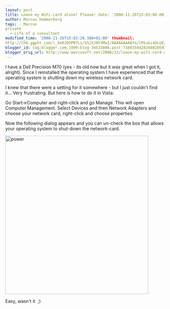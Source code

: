```yaml
---
layout: post
title: Leave my WiFi-card alone! Please! date: '2008-11-26T15:03:00.001+01:00'
author: Marcus Hammarberg
tags: - Marcus
private
  - Life of a consultant
modified_time: '2008-11-26T15:03:20.380+01:00' thumbnail:
http://lh6.ggpht.com/\_kkDJOSPNTLs/SS1XJ0tVMwI/AAAAAAAAAYo/lM1uki4OLUE/s72-c/power_thumb%5B7%5D.jpg?imgmax=800
blogger_id: tag:blogger.com,1999:blog-36533086.post-7160354428266020593
blogger_orig_url: http://www.marcusoft.net/2008/11/leave-my-wifi-card-alone-please.html
---
```



I have a Dell Precision M70 (yes - its old now but it was great when I
got it, alright). Since I reinstalled the operating system I have
experienced that the operating system is shutting down my wireless
network card.

I knew that there were a setting for it somewhere - but I just couldn't
find it... Very frustrating. But here is how to do it in Vista:

Go Start-\>Computer and right-click and go Manage. This will open
Computer Management. Select Devices and then Network Adapters and choose
your network card, right-click and choose properties.

Now the following dialog appears and you can un-check the box that
allows your operating system to shut-down the network-card.

[<img
src="http://lh6.ggpht.com/_kkDJOSPNTLs/SS1XJ0tVMwI/AAAAAAAAAYo/lM1uki4OLUE/power_thumb%5B7%5D.jpg?imgmax=800"
style="border-right: 0px; border-top: 0px; border-left: 0px; border-bottom: 0px"
data-border="0" width="452" height="500" alt="power" />](http://lh5.ggpht.com/_kkDJOSPNTLs/SS1XI-lUQbI/AAAAAAAAAYk/NF-dCDxQ92Y/s1600-h/power%5B11%5D.jpg)

Easy, wasn't it  ;)
